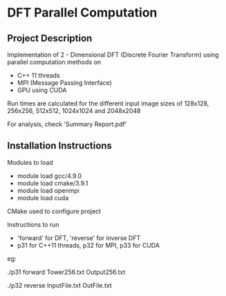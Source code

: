 # DFT Parallel Computation
## Project Description
Implementation of 2 - Dimensional DFT (Discrete Fourier Transform) using parallel computation methods on
- C++ 11 threads
- MPI (Message Passing Interface)
- GPU using CUDA

Run times are calculated for the different input image sizes of 128x128, 256x256, 512x512, 1024x1024 and 2048x2048

For analysis, check 'Summary Report.pdf'

## Installation Instructions

Modules to load 
- module load gcc/4.9.0
- module load cmake/3.9.1
- module load openmpi
- module load cuda

CMake used to configure project

Instructions to run
- 'forward' for DFT, 'reverse' for inverse DFT
- p31 for C++11 threads, p32 for MPI, p33 for CUDA

eg:

./p31 forward Tower256.txt Output256.txt

./p32 reverse InputFile.txt OutFile.txt
